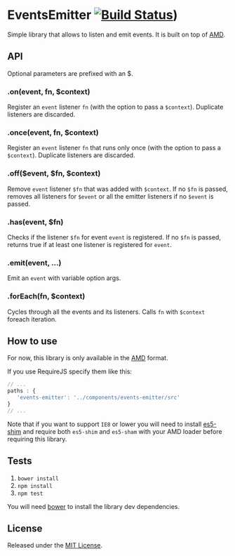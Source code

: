 # EventsEmitter [![Build Status](https://secure.travis-ci.org/IndigoUnited/events-emitter.png?branch=master)](http://travis-ci.org/IndigoUnited/events-emitter))

Simple library that allows to listen and emit events.
It is built on top of [AMD](https://github.com/amdjs/amdjs-api/wiki/AMD).



## API

Optional parameters are prefixed with an $.

### .on(event, fn, $context)

Register an `event` listener `fn` (with the option to pass a `$context`).
Duplicate listeners are discarded.


### .once(event, fn, $context)

Register an `event` listener `fn` that runs only once (with the option to pass a `$context`).
Duplicate listeners are discarded.

### .off($event, $fn, $context)

Remove `event` listener `$fn` that was added with `$context`.
If no `$fn` is passed, removes all listeners for `$event` or all the emitter listeners if no `$event` is passed.


### .has(event, $fn)

Checks if the listener `$fn` for event `event` is registered.
If no `$fn` is passed, returns true if at least one listener is registered for `event`.


### .emit(event, ...)

Emit an `event` with variable option args.


### .forEach(fn, $context)

Cycles through all the events and its listeners.
Calls `fn` with `$context` foreach iteration.



## How to use

For now, this library is only available in the [AMD](https://github.com/amdjs/amdjs-api/wiki/AMD) format.

If you use RequireJS specify them like this:

```js
// ...
paths : {
   'events-emitter': '../components/events-emitter/src'
}
// ...
```

Note that if you want to support `IE8` or lower you will need to install [es5-shim](https://github.com/kriskowal/es5-shim.git) and require both `es5-shim` and `es5-sham` with your AMD loader before requiring this library.



## Tests

1. `bower install`
2. `npm install`
3. `npm test`

You will need [bower](https://github.com/bower/bower) to install the library dev dependencies.



## License

Released under the [MIT License](http://www.opensource.org/licenses/mit-license.php).
